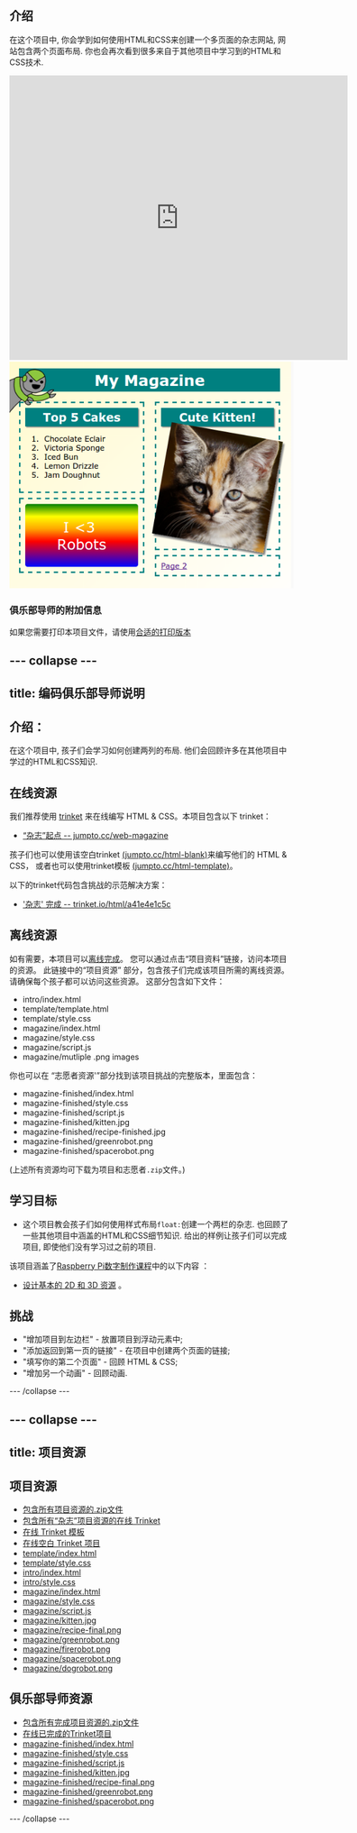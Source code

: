 ## 介绍

在这个项目中, 你会学到如何使用HTML和CSS来创建一个多页面的杂志网站, 网站包含两个页面布局. 你也会再次看到很多来自于其他项目中学习到的HTML和CSS技术.

<div class="trinket">
  <iframe src="https://trinket.io/embed/html/a41e4e1c5c?outputOnly=true&start=result" width="600" height="505" frameborder="0" marginwidth="0" marginheight="0" allowfullscreen>
  </iframe>
  <img src="images/magazine-final.png">
</div>

### 俱乐部导师的附加信息

如果您需要打印本项目文件，请使用[合适的打印版本](https://projects.raspberrypi.org/en/projects/magazine/print)

## \--- collapse \---

## title: 编码俱乐部导师说明

## 介绍：

在这个项目中, 孩子们会学习如何创建两列的布局. 他们会回顾许多在其他项目中学过的HTML和CSS知识.

## 在线资源

我们推荐使用 [trinket](https://trinket.io/) 来在线编写 HTML & CSS。本项目包含以下 trinket：

* [“杂志”起点 -- jumpto.cc/web-magazine](http://jumpto.cc/web-magazine)

孩子们也可以使用该空白trinket [(jumpto.cc/html-blank)](http://jumpto.cc/html-blank)来编写他们的 HTML & CSS， 或者也可以使用trinket模板 [(jumpto.cc/html-template)](http://jumpto.cc/html-template)。

以下的trinket代码包含挑战的示范解决方案：

* ['杂志' 完成 -- trinket.io/html/a41e4e1c5c](https://trinket.io/html/a41e4e1c5c)

## 离线资源

如有需要，本项目可以[离线完成](https://www.codeclubprojects.org/en-GB/resources/webdev-working-offline/)。 您可以通过点击“项目资料”链接，访问本项目的资源。 此链接中的“项目资源” 部分，包含孩子们完成该项目所需的离线资源。 请确保每个孩子都可以访问这些资源。 这部分包含如下文件：

* intro/index.html
* template/template.html
* template/style.css
* magazine/index.html
* magazine/style.css
* magazine/script.js
* magazine/mutliple .png images

你也可以在 “志愿者资源'”部分找到该项目挑战的完整版本，里面包含：

* magazine-finished/index.html
* magazine-finished/style.css
* magazine-finished/script.js
* magazine-finished/kitten.jpg
* magazine-finished/recipe-finished.jpg
* magazine-finished/greenrobot.png
* magazine-finished/spacerobot.png

(上述所有资源均可下载为项目和志愿者`.zip`文件。)

## 学习目标

* 这个项目教会孩子们如何使用样式布局`float:`创建一个两栏的杂志. 也回顾了一些其他项目中涵盖的HTML和CSS细节知识. 给出的样例让孩子们可以完成项目, 即使他们没有学习过之前的项目. 

该项目涵盖了[Raspberry Pi数字制作课程](http://rpf.io/curriculum)中的以下内容 ：

* [设计基本的 2D 和 3D 资源](https://www.raspberrypi.org/curriculum/design/creator) 。

## 挑战

* "增加项目到左边栏" - 放置项目到浮动元素中;
* "添加返回到第一页的链接" - 在项目中创建两个页面的链接;
* "填写你的第二个页面" - 回顾 HTML & CSS;
* "增加另一个动画" - 回顾动画.

\--- /collapse \---

## \--- collapse \---

## title: 项目资源

## 项目资源

* [包含所有项目资源的.zip文件](resources/magazine-project-resources.zip)
* [包含所有“杂志”项目资源的在线 Trinket](http://jumpto.cc/web-magazine)
* [在线 Trinket 模板](http://jumpto.cc/trinket-template)
* [在线空白 Trinket 项目](http://jumpto.cc/trinket-blank)
* [template/index.html](resources/template-index.html)
* [template/style.css](resources/template-style.css)
* [intro/index.html](resources/intro-index.html)
* [intro/style.css](resources/intro-style.css)
* [magazine/index.html](resources/magazine-index.html)
* [magazine/style.css](resources/magazine-style.css)
* [magazine/script.js](resources/magazine-script.js)
* [magazine/kitten.jpg](resources/magazine-kitten.jpg)
* [magazine/recipe-final.png](resources/magazine-recipe-final.png)
* [magazine/greenrobot.png](resources/magazine-greenrobot.png)
* [magazine/firerobot.png](resources/magazine-firerobot.png)
* [magazine/spacerobot.png](resources/magazine-spacerobot.png)
* [magazine/dogrobot.png](resources/magazine-dogrobot.png)

## 俱乐部导师资源

* [包含所有完成项目资源的.zip文件](resources/magazine-volunteer-resources.zip)
* [在线已完成的Trinket项目](https://trinket.io/html/a41e4e1c5c)
* [magazine-finished/index.html](resources/magazine-finished-index.html)
* [magazine-finished/style.css](resources/magazine-finished-style.css)
* [magazine-finished/script.js](resources/magazine-finished-script.js)
* [magazine-finished/kitten.jpg](resources/magazine-finished-kitten.jpg)
* [magazine-finished/recipe-final.png](resources/magazine-finished-recipe-final.png)
* [magazine-finished/greenrobot.png](resources/magazine-finished-greenrobot.png)
* [magazine-finished/spacerobot.png](resources/magazine-finished-spacerobot.png)

\--- /collapse \---